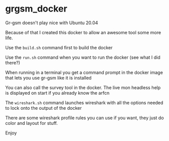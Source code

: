 # grgsm_docker

Gr-gsm doesn't play nice with Ubuntu 20.04

Because of that I created this docker to allow an awesome tool some more life.

Use the `build.sh` command first to build the docker

Use the `run.sh` command when you want to run the docker (see what I did there?)

When running in a terminal you get a command prompt in the docker image that lets you use gr-gsm like it is installed

You can also call the survey tool in the docker. The live mon headless help is displayed on start if you already know the arfcn 

The `wireshark.sh` command launches wireshark with all the options needed to lock onto the output of the docker

There are some wireshark profile rules you can use if you want, they just do color and layout for stuff.

Enjoy
